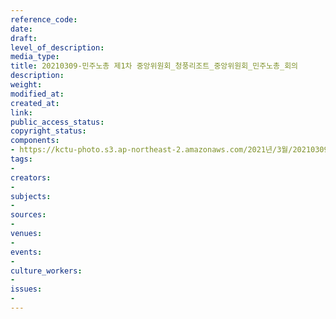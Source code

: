 ```yaml
---
reference_code: 
date: 
draft: 
level_of_description: 
media_type: 
title: 20210309-민주노총 제1차 중앙위원회_청풍리조트_중앙위원회_민주노총_회의
description: 
weight: 
modified_at: 
created_at: 
link: 
public_access_status: 
copyright_status: 
components:
- https://kctu-photo.s3.ap-northeast-2.amazonaws.com/2021년/3월/20210309-민주노총+제1차+중앙위원회_청풍리조트_중앙위원회_민주노총_회의/BSH_6326.jpg
tags:
- 
creators:
- 
subjects:
- 
sources:
- 
venues:
- 
events:
- 
culture_workers:
- 
issues:
- 
---
```

